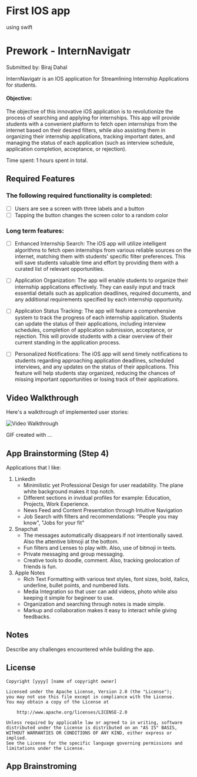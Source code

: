 # First IOS app 
using swift

# Prework - InternNavigatr

Submitted by: Biraj Dahal

InternNavigatr is an IOS application for Streamlining Internship Applications for students. 

#### Objective:
The objective of this innovative iOS application is to revolutionize the process of searching and applying for internships. This app will provide students with a convenient platform to fetch open internships from the internet based on their desired filters, while also assisting them in organizing their internship applications, tracking important dates, and managing the status of each application (such as interview schedule, application completion, acceptance, or rejection).

Time spent: 1 hours spent in total.

## Required Features

### The following **required** functionality is completed:

- [ ] Users are see a screen with three labels and a button
- [ ] Tapping the button changes the screen color to a random color

### Long term features:

- [ ] Enhanced Internship Search: The iOS app will utilize intelligent algorithms to fetch open internships from various reliable sources on the internet, matching them with students' specific filter preferences. This will save students valuable time and effort by providing them with a curated list of relevant opportunities.

- [ ] Application Organization: The app will enable students to organize their internship applications effectively. They can easily input and track essential details such as application deadlines, required documents, and any additional requirements specified by each internship opportunity.

- [ ] Application Status Tracking: The app will feature a comprehensive system to track the progress of each internship application. Students can update the status of their applications, including interview schedules, completion of application submission, acceptance, or rejection. This will provide students with a clear overview of their current standing in the application process.

- [ ] Personalized Notifications: The iOS app will send timely notifications to students regarding approaching application deadlines, scheduled interviews, and any updates on the status of their applications. This feature will help students stay organized, reducing the chances of missing important opportunities or losing track of their applications.
      
## Video Walkthrough

Here's a walkthrough of implemented user stories:

<img src='http://i.imgur.com/link/to/your/gif/file.gif' title='Video Walkthrough' width='' alt='Video Walkthrough' />

<!-- Replace this with whatever GIF tool you used! -->
GIF created with ...  
<!-- Recommended tools:
[Kap](https://getkap.co/) for macOS
[ScreenToGif](https://www.screentogif.com/) for Windows
[peek](https://github.com/phw/peek) for Linux. -->

## App Brainstorming (Step 4)

Applications that I like:
1) LinkedIn
   - Minimilistic yet Professional Design for user readability. The plane white background makes it top notch.
   - Different sections in invidual profiles for example: Education, Projects, Work Experience.
   - News Feed and Content Presentation through Intuitive Navigation
   - Job Search with filters and recommendations: "People you may know", "Jobs for your fit"
2) Snapchat
   - The messages automatically disappears if not intentionally saved. Also the attentive bitmoji at the bottom.
   - Fun filters and Lenses to play with. Also, use of bitmoji in texts.
   - Private messaging and group messaging.
   - Creative tools to doodle, comment. Also, tracking geolocation of friends is fun. 
3) Apple Notes
   - Rich Text Formatting with various text styles, font sizes, bold, italics, underline, bullet points, and numbered lists.
   - Media Integration so that user can add videos, photo while also keeping it simple for begineer to use.
   - Organization and searching through notes is made simple.
   - Markup and collaboration makes it easy to interact while giving feedbacks.

## Notes

Describe any challenges encountered while building the app.

## License

    Copyright [yyyy] [name of copyright owner]

    Licensed under the Apache License, Version 2.0 (the "License");
    you may not use this file except in compliance with the License.
    You may obtain a copy of the License at

        http://www.apache.org/licenses/LICENSE-2.0

    Unless required by applicable law or agreed to in writing, software
    distributed under the License is distributed on an "AS IS" BASIS,
    WITHOUT WARRANTIES OR CONDITIONS OF ANY KIND, either express or implied.
    See the License for the specific language governing permissions and
    limitations under the License.

## App Brainstroming

